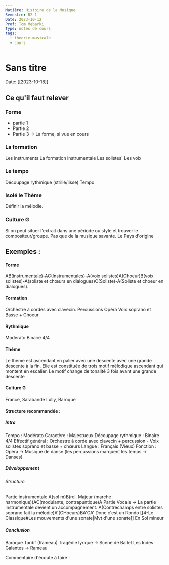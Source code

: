 ```yaml
---
Matière: Histoire de la Musique
Semestre: B2-1
Date: 2023-10-12
Prof: Tom Mebarki
Type: notes de cours
tags: 
  - theorie-musicale
  - cours
---
```

# Sans titre
Date: [[2023-10-18]] 

## Ce qu'il faut relever
### Forme
- partie 1
- Partie 2
- Partie 3
→ La forme, si vue en cours 
### La formation
Les instruments 
La formation instrumentale
Les solistes`
Les voix
### Le tempo
Découpage rythmique (strillé/lisse)
Tempo 
### Isolé le Thème 
Définir la mélodie. 
### Culture G
Si on peut situer l'extrait dans une période ou style et trouver le compositeur/groupe.
Pas que de la musique savante.
Le Pays d'origine
## Exemples : 
#### Forme 
AB(instrumentale)-AC(Instrumentales)-A(voix solistes)A(Choeur)B(voix solistes)-A(soliste et chœurs en dialogues)C(Soliste)-A(Soliste et choeur en dialogues).
#### Formation 
Orchestre à cordes avec clavecin. Percussions Opéra 
Voix soprano et Basse + Choeur
#### Rythmique 
Moderato
Binaire 4/4
#### Thème
Le thème est ascendant en palier avec une descente avec une grande descente à la fin.
Elle est constituée de trois motif mélodique ascendant qui montent en escalier. Le motif change de tonalité 3 fois avant une grande descente

#### Culture G
France, Sarabande Lully, Baroque


#### Structure recommandée :
##### Intro
Tempo : Modérato
Caractère : Majestueux
Découpage rythmique : Binaire 4/4
Effectif général : Orchestre à corde avec clavecin + percussion - Voix solistes soprano et basse + chœurs 
Langue : Français (Vieux)
Fonction : Opéra → Musique de danse (les percussions marquent les temps → Danses)
##### Développement 
###### Structure 
Partie instrumentale 
A(sol m)B(rel. Majeur (marche harmonique))AC(modulante, contrapuntique)A 
Partie Vocale → La partie instrumentale devient un accompagnement.
A(Contrechamps entre solistes soprano fait la mélodie)A'(CHoeurs)BA'CA'
Donc c'est un Rondo [[4-Le Classique#Les mouvements d'une sonate|Mvt d'une sonate]]
En Sol mineur 

##### Conclusion
Baroque Tardif (Rameau)
Tragédie lyrique → Scène de Ballet
Les Indes Galantes → Rameau 

Commentaire d'écoute à faire : 
